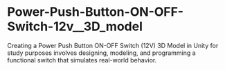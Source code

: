 # Power-Push-Button-ON-OFF-Switch-12v__3D_model
Creating a Power Push Button ON-OFF Switch (12V) 3D Model in Unity for study purposes involves designing, modeling, and programming a functional switch that simulates real-world behavior. 
